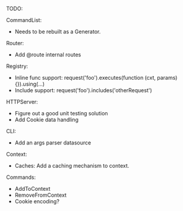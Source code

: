 TODO:

CommandList:

- Needs to be rebuilt as a Generator.

Router:

- Add @route internal routes

Registry:

- Inline func support: request('foo').executes(function (cxt, params) {}).using(...)
- Include support: request('foo').includes('otherRequest')

HTTPServer:

- Figure out a good unit testing solution
- Add Cookie data handling

CLI:

- Add an args parser datasource

Context:

- Caches: Add a caching mechanism to context.

Commands:

- AddToContext
- RemoveFromContext
- Cookie encoding?
